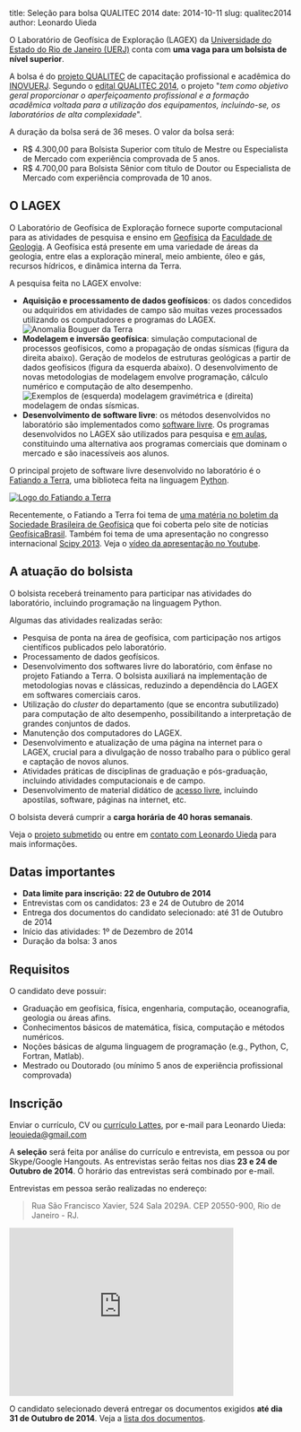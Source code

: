 title: Seleção para bolsa QUALITEC 2014
date: 2014-10-11
slug: qualitec2014
author: Leonardo Uieda


O Laboratório de Geofísica de Exploração (LAGEX)
da [Universidade do Estado do Rio de Janeiro (UERJ)](http://www.uerj.br/)
conta com **uma vaga para um bolsista de nível superior**.

A bolsa é do [projeto QUALITEC](http://www.sr2.uerj.br/inovuerj/qualitec.php)
de capacitação profissional e acadêmica
do [INOVUERJ](http://www.sr2.uerj.br/inovuerj/).
Segundo o
[edital QUALITEC 2014](http://www.sr2.uerj.br/inovuerj/Noticias/edital_qualitec_2014.pdf),
o projeto
"*tem como objetivo geral proporcionar o aperfeiçoamento profissional
e a formação acadêmica voltada para a utilização dos equipamentos,
incluindo-se, os laboratórios de alta complexidade*".

A duração da bolsa será de 36 meses.
O valor da bolsa será:

* R$ 4.300,00 para Bolsista Superior com título de Mestre ou Especialista de
  Mercado com experiência comprovada de 5 anos.
* R$ 4.700,00 para Bolsista Sênior com título de Doutor ou Especialista de
  Mercado com experiência comprovada de 10 anos.

## O LAGEX

O Laboratório de Geofísica de Exploração fornece suporte computacional
para as atividades de pesquisa e ensino
em [Geofísica](http://en.wikipedia.org/wiki/Geophysics)
da [Faculdade de Geologia](http://www.fgel.uerj.br/).
A Geofísica está presente em uma variedade de áreas da geologia,
entre elas a exploração mineral,
meio ambiente, óleo e gás, recursos hídricos, e dinâmica interna da Terra.

A pesquisa feita no LAGEX envolve:

* **Aquisição e processamento de dados geofísicos**: os dados concedidos ou
  adquiridos em atividades de campo são muitas vezes
  processados utilizando os computadores e programas do LAGEX.
  ![Anomalia Bouguer da Terra]({filename}/images/bouguer-anomaly-global.png)
* **Modelagem e inversão geofísica**:
  simulação computacional de processos geofísicos, como a propagação de ondas
  sísmicas (figura da direita abaixo).
  Geração de modelos de estruturas geológicas a partir de dados geofísicos
  (figura da esquerda abaixo).
  O desenvolvimento de novas metodologias de modelagem envolve programação,
  cálculo numérico e computação de alto desempenho.
  ![Exemplos de (esquerda) modelagem gravimétrica e (direita) modelagem de ondas sísmicas.]({filename}/images/exemplos-modelagem-geofisica.png)
* **Desenvolvimento de software livre**: os métodos desenvolvidos no
  laboratório são implementados como
  [software livre](http://pt.wikipedia.org/wiki/Software_livre).
  Os programas desenvolvidos no LAGEX são utilizados para pesquisa e
  [em aulas](http://www.leouieda.com/geofisica1/),
  constituindo uma alternativa aos programas comerciais que dominam o mercado
  e são inacessíveis aos alunos.

O principal projeto de software livre desenvolvido no laboratório é o
[Fatiando a Terra](http://fatiando.org/),
uma biblioteca feita na linguagem [Python](http://www.python.org/).

[![Logo do Fatiando a Terra]({filename}/images/fatiando-banner-with-url.png)](http://www.fatiando.org)

Recentemente, o Fatiando a Terra foi tema de
[uma matéria no boletim da Sociedade Brasileira de Geofísica](http://sys2.sbgf.org.br/portal/images/stories/Arquivos/Boletim_89-2014.pdf)
que foi coberta pelo site de notícias
[GeofísicaBrasil](http://geofisicabrasil.com/noticias/61-software-livre/6567-fatiando-a-terra-modelagem-e-inversao-geofisica.html).
Também foi tema de uma apresentação no congresso internacional
[Scipy 2013](https://conference.scipy.org/scipy2013/).
Veja o [vídeo da apresentação no Youtube](http://youtu.be/Ec38h1oB8cc).

## A atuação do bolsista

O bolsista receberá treinamento para participar nas atividades do laboratório,
incluindo programação na linguagem Python.

Algumas das atividades realizadas serão:

* Pesquisa de ponta na área de geofísica, com participação nos artigos
  científicos publicados pelo laboratório.
* Processamento de dados geofísicos.
* Desenvolvimento dos softwares livre do laboratório, com ênfase no projeto
  Fatiando a Terra. O bolsista auxiliará na implementação de metodologias novas
  e clássicas, reduzindo a dependência do LAGEX em softwares comerciais caros.
* Utilização do *cluster* do departamento (que se encontra subutilizado)
  para computação de alto desempenho,
  possibilitando a interpretação de grandes conjuntos de dados.
* Manutenção dos computadores do LAGEX.
* Desenvolvimento e atualização de uma página na internet para o LAGEX, crucial
  para a divulgação de nosso trabalho para o público geral e captação de novos
  alunos.
* Atividades práticas de disciplinas de graduação e pós-graduação,
  incluindo atividades computacionais e de campo.
* Desenvolvimento de material didático de
  [acesso livre](http://pt.wikipedia.org/wiki/Acesso_livre), incluindo
  apostilas, software, páginas na internet, etc.

O bolsista deverá cumprir a **carga horária de 40 horas semanais**.

Veja o
[projeto submetido](https://docs.google.com/document/d/1zzk37gyESH9uUQ4jp7-Hmeut1T0A3BEcgT1_mOOacOY/edit?usp=sharing)
ou entre em [contato com Leonardo Uieda](http://www.leouieda.com/)
para mais informações.

## Datas importantes

* **Data limite para inscrição: 22 de Outubro de 2014**
* Entrevistas com os candidatos: 23 e 24 de Outubro de 2014
* Entrega dos documentos do candidato selecionado: até 31 de Outubro de 2014
* Início das atividades: 1º de Dezembro de 2014
* Duração da bolsa: 3 anos

## Requisitos

O candidato deve possuir:

* Graduação em
  geofísica, física, engenharia, computação, oceanografia, geologia
  ou áreas afins.
* Conhecimentos básicos de matemática, física, computação e métodos numéricos.
* Noções básicas de alguma linguagem de programação (e.g., Python, C, Fortran,
  Matlab).
* Mestrado ou Doutorado (ou mínimo 5 anos de experiência profissional
  comprovada)

## Inscrição

Enviar o currículo,
CV ou [currículo Lattes](http://lattes.cnpq.br/),
por e-mail para Leonardo Uieda:
[leouieda@gmail.com](mailto:leouieda@gmail.com)

A **seleção** será feita por análise do currículo e entrevista,
em pessoa ou por Skype/Google Hangouts.
As entrevistas serão feitas nos dias **23 e 24 de Outubro de 2014**.
O horário das entrevistas será combinado por e-mail.

Entrevistas em pessoa serão realizadas no endereço:

> Rua São Francisco Xavier, 524 Sala 2029A. CEP 20550-900, Rio de Janeiro - RJ.

<iframe src="https://www.google.com/maps/embed?pb=!1m18!1m12!1m3!1d3675.045758915984!2d-43.23638599999997!3d-22.911682999999986!2m3!1f0!2f0!3f0!3m2!1i1024!2i768!4f13.1!3m3!1m2!1s0x0%3A0x104d47eaa9f32cb9!2sUniversidade+do+Estado+do+Rio+de+Janeiro+(UERJ)!5e0!3m2!1sen!2sbr!4v1413060935604"
width="400" height="300" frameborder="0" style="border:0"></iframe>

O candidato selecionado
deverá entregar os documentos exigidos
**até dia 31 de Outubro de 2014**.
Veja a [lista dos documentos](http://www.sr2.uerj.br/inovuerj/Esclarecimentos%20Qualitec2014Cris_Marinilza_modificado1.pdf).
